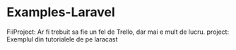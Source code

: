 # Examples-Laravel
FiiProject: Ar fi trebuit sa fie un fel de Trello, dar mai e mult de lucru.
project: Exemplul din tutorialele de pe laracast